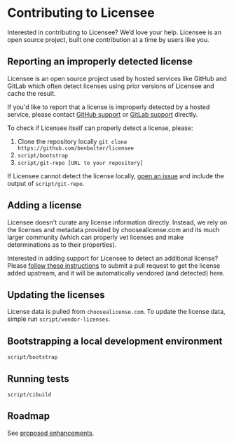 # Contributing to Licensee

Interested in contributing to Licensee? We’d love your help. Licensee is an open source project, built one contribution at a time by users like you.

## Reporting an improperly detected license

Licensee is an open source project used by hosted services like GitHub and GitLab which often  detect licenses using prior versions of Licensee and cache the result.

If you'd like to report that a license is improperly detected by a hosted service, please contact [GitHub support](https://github.com/contact) or [GitLab support](https://about.gitlab.com/getting-help/) directly.

To check if Licensee itself can properly detect a license, please:

1. Clone the repository locally `git clone https://github.com/benbalter/licensee`
2. `script/bootstrap`
3. `script/git-repo [URL to your repository]`

If Licensee cannot detect the license locally, [open an issue](https://github.com/benbalter/licensee/issues/new) and include the output of `script/git-repo`.

## Adding a license

Licensee doesn't curate any license information directly. Instead, we rely on the licenses and metadata provided by choosealicense.com and its much larger community (which can properly vet licenses and make determinations as to their properties).

Interested in adding support for Licensee to detect an additional license? Please [follow these instructions](https://github.com/github/choosealicense.com/blob/gh-pages/CONTRIBUTING.md#adding-a-license) to submit a pull request to get the license added upstream, and it will be automatically vendored (and detected) here.

## Updating the licenses

License data is pulled from `choosealicense.com`. To update the license data, simple run `script/vendor-licenses`.

## Bootstrapping a local development environment

`script/bootstrap`

## Running tests

`script/cibuild`

## Roadmap

See [proposed enhancements](https://github.com/benbalter/licensee/labels/enhancement).
